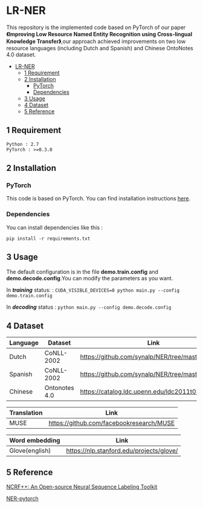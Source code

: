 # LR-NER
This repository is the implemented code based on PyTorch of our paper **《Improving Low Resource Named Entity Recognition using Cross-lingual Knowledge Transfer》**,our approach achieved improvements on two low resource languages (including Dutch and Spanish) and Chinese OntoNotes 4.0 dataset.


* [LR-NER](#lr-ner)
    * [1 Requirement](#1-requirement)
    * [2 Installation](#2-installation)
        * [PyTorch](#pytorch)
        * [Dependencies](#dependencies)
    * [3 Usage](#3-usage)
    * [4 Dataset](#4-dataset)
    * [5 Reference](#5-reference)

## 1 Requirement
```
Python : 2.7
PyTorch : >=0.3.0
```

## 2 Installation
### PyTorch
This code is based on PyTorch. You can find installation instructions [here](http://pytorch.org/).

### Dependencies
You can install dependencies like this :

```
pip install -r requirements.txt
```

## 3 Usage
The default configuration is in the file **demo.train.config** and **demo.decode.config**.You can modify the parameters as you want.

In ***training*** status: : `CUDA_VISIBLE_DEVICES=0 python main.py --config demo.train.config`

In ***decoding*** status : `python main.py --config demo.decode.config`


## 4 Dataset

| Language | Dataset | Link |
| --- | --- | --- |
| Dutch | CoNLL-2002 | https://github.com/synalp/NER/tree/master/corpus/ |
| Spanish | CoNLL-2002 | https://github.com/synalp/NER/tree/master/corpus/ |
| Chinese | Ontonotes 4.0 | https://catalog.ldc.upenn.edu/ldc2011t03 |

| Translation | Link |
| --- | --- |
| MUSE | https://github.com/facebookresearch/MUSE |

| Word embedding | Link |
| --- | --- |
| Glove(english) | https://nlp.stanford.edu/projects/glove/|

## 5 Reference
[NCRF++: An Open-source Neural Sequence Labeling Toolkit
](https://github.com/jiesutd/NCRFpp)

[NER-pytorch](https://github.com/ZhixiuYe/NER-pytorch)

